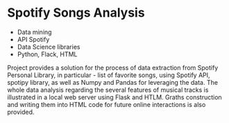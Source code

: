 # Spotify Songs Analysis

- Data mining
- API Spotify
- Data Science libraries
- Python, Flack, HTML

Project provides a solution for the process of data extraction from Spotify Personal Library, in particular - list of favorite songs,
using Spotify API, spotipy library, as well as Numpy and Pandas for leveraging the data. 
The whole data analysis regarding the several features of musical tracks is illustrated in a local web server using Flask and HTLM. 
Graths construction and writing them into HTML code for future online interactions is also provided.
